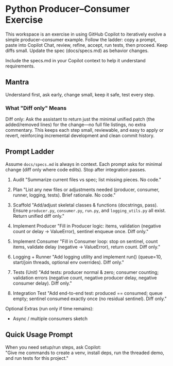 # Python Producer–Consumer Exercise

This workspace is an exercise in using GitHub Copilot to iteratively evolve a simple producer–consumer example. Follow the ladder: copy a prompt, paste into Copilot Chat, review, refine, accept, run tests, then proceed. Keep diffs small. Update the spec (docs/specs.md) as behavior changes.

Include the specs.md in your Copilot context to help it understand requirements.

## Mantra
Understand first, ask early, change small, keep it safe, test every step.

### What "Diff only" Means
Diff only: Ask the assistant to return just the minimal unified patch (the added/removed lines) for the change—no full file listings, no extra commentary. This keeps each step small, reviewable, and easy to apply or revert, reinforcing incremental development and clean commit history.


##  Prompt Ladder 

Assume `docs/specs.md` is always in context. Each prompt asks for minimal change (diff only where code edits). Stop after integration passes.

1. Audit
"Summarize current files vs spec; list missing pieces. No code."

2. Plan
"List any new files or adjustments needed (producer, consumer, runner, logging, tests). Brief rationale. No code."

3. Scaffold
"Add/adjust skeletal classes & functions (docstrings, pass). Ensure `producer.py`, `consumer.py`, `run.py`, and `logging_utils.py` all exist. Return unified diff only."

4. Implement Producer
"Fill in Producer logic: items, validation (negative count or delay -> ValueError), sentinel enqueue once. Diff only."

5. Implement Consumer
"Fill in Consumer loop: stop on sentinel, count items, validate delay (negative -> ValueError), return count. Diff only."

6. Logging + Runner
"Add logging utility and implement run() (queue=10, start/join threads, optional env overrides). Diff only."

7. Tests (Unit)
"Add tests: producer normal & zero; consumer counting; validation errors (negative count, negative producer delay, negative consumer delay). Diff only."

8. Integration Test
"Add end-to-end test: produced == consumed; queue empty; sentinel consumed exactly once (no residual sentinel). Diff only."

Optional Extras (run only if time remains):
* Async / multiple consumers sketch

## Quick Usage Prompt
When you need setup/run steps, ask Copilot:  
"Give me commands to create a venv, install deps, run the threaded demo, and run tests for this project."

